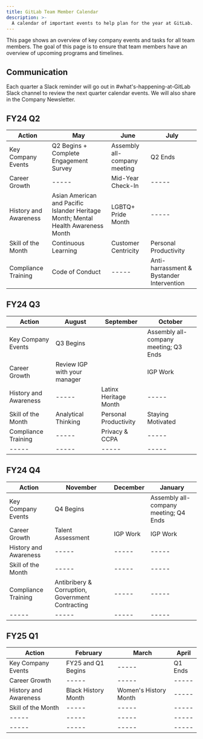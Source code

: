 ```yaml
---
title: GitLab Team Member Calendar
description: >-
  A calendar of important events to help plan for the year at GitLab.
---
```


This page shows an overview of key company events and tasks for all team members. The goal of this page is to ensure that team members have an overview of upcoming programs and timelines.

## Communication

Each quarter a Slack reminder will go out in #what's-happening-at-GitLab Slack channel to review the next quarter calendar events. We will also share in the Company Newsletter.

## FY24 Q2

| Action | May | June | July |
| ----- | ----- | ----- | ----- |
| Key Company Events | Q2 Begins + Complete Engagement Survey | Assembly all-company meeting | Q2 Ends |
| Career Growth | ----- | Mid-Year Check-In | ----- |
| History and Awareness | Asian American and Pacific Islander Heritage Month; Mental Health Awareness Month | LGBTQ+ Pride Month | ----- |
| Skill of the Month | Continuous Learning | Customer Centricity | Personal Productivity |
| Compliance Training | Code of Conduct | ----- | Anti-harrassment & Bystander Intervention |

## FY24 Q3

| Action | August | September | October |
| ----- | ----- | ----- | ----- |
| Key Company Events | Q3 Begins |  | Assembly all-company meeting; Q3 Ends |
| Career Growth | Review IGP with your manager |  | IGP Work |
| History and Awareness | ----- | Latinx Heritage Month | ----- |
| Skill of the Month | Analytical Thinking | Personal Productivity | Staying Motivated |
| Compliance Training | ----- | Privacy & CCPA | ----- |
| ----- | ----- | ----- | ----- |

## FY24 Q4

| Action | November | December | January |
| ----- | ----- | ----- | ----- |
| Key Company Events | Q4 Begins |  | Assembly all-company meeting; Q4 Ends |
| Career Growth | Talent Assessment | IGP Work | IGP Work |
| History and Awareness | ----- | ----- | ----- |
| Skill of the Month | ----- | ----- | ----- |
| Compliance Training | Antibribery & Corruption, Government Contracting | ----- | ----- |
| ----- | ----- | ----- | ----- |

## FY25 Q1

| Action | February | March | April |
| ----- | ----- | ----- | ----- |
| Key Company Events | FY25 and Q1 Begins | ----- | Q1 Ends |
| Career Growth | ----- | ----- | ----- |
| History and Awareness | Black History Month | Women's History Month | ----- |
| Skill of the Month | ----- | ----- | ----- |
| ----- | ----- | ----- | ----- |
| ----- | ----- | ----- | ----- |
